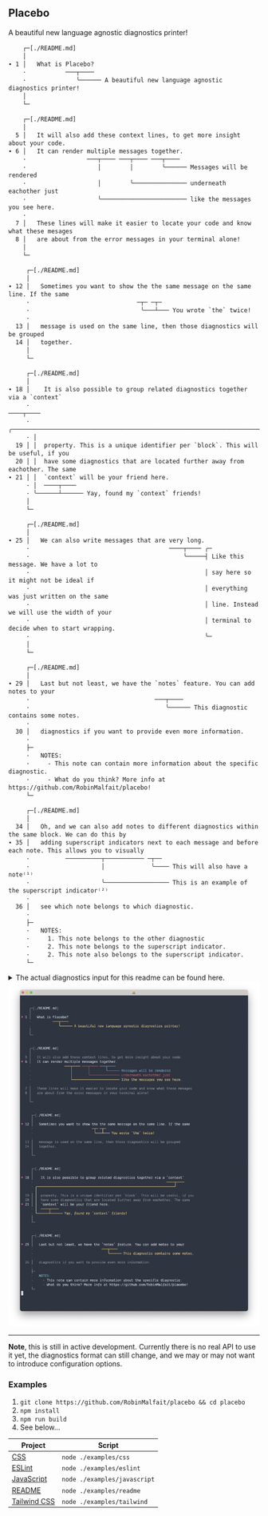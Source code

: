 ## Placebo

A beautiful new language agnostic diagnostics printer!

```
    ┌─[./README.md]
    │
∙ 1 │   What is Placebo?
    ·           ───┬────
    ·              ╰────── A beautiful new language agnostic diagnostics printer!
    │
    └─
```

```
    ┌─[./README.md]
    │
  5 │   It will also add these context lines, to get more insight about your code.
∙ 6 │   It can render multiple messages together.
    ·                 ───┬──── ───┬──── ───┬────
    ·                    │        │        ╰────── Messages will be rendered
    ·                    │        ╰─────────────── underneath eachother just
    ·                    ╰──────────────────────── like the messages you see here.
    ·
  7 │   These lines will make it easier to locate your code and know what these mesages
  8 │   are about from the error messages in your terminal alone!
    │
    └─
```

```
     ┌─[./README.md]
     │
∙ 12 │   Sometimes you want to show the the same message on the same line. If the same
     ·                              ─┬─ ─┬─
     ·                               ╰───┴─── You wrote `the` twice!
     ·
  13 │   message is used on the same line, then those diagnostics will be grouped
  14 │   together.
     │
     └─
```

```
     ┌─[./README.md]
     │
∙ 18 │    It is also possible to group related diagnostics together via a `context`
     ·                                                                    ────┬────
     · ╭──────────────────────────────────────────────────────────────────────╯
     · │
  19 │ │  property. This is a unique identifier per `block`. This will be useful, if you
  20 │ │  have some diagnostics that are located further away from eachother. The same
∙ 21 │ │  `context` will be your friend here.
     · │  ────┬────
     · ╰──────┴────── Yay, found my `context` friends!
     │
     └─
```

```
     ┌─[./README.md]
     │
∙ 25 │   We can also write messages that are very long.
     ·                                       ────┬──── ╭─
     ·                                           ╰─────┤ Like this message. We have a lot to
     ·                                                 │ say here so it might not be ideal if
     ·                                                 │ everything was just written on the same
     ·                                                 │ line. Instead we will use the width of your
     ·                                                 │ terminal to decide when to start wrapping.
     ·                                                 ╰─
     │
     └─
```

```
     ┌─[./README.md]
     │
∙ 29 │   Last but not least, we have the `notes` feature. You can add notes to your
     ·                                   ───┬────
     ·                                      ╰────── This diagnostic contains some notes.
     ·
  30 │   diagnostics if you want to provide even more information.
     ·
     ├─
     ·   NOTES:
     ·     - This note can contain more information about the specific diagnostic.
     ·     - What do you think? More info at https://github.com/RobinMalfait/placebo!
     └─
```

```
     ┌─[./README.md]
     │
  34 │   Oh, and we can also add notes to different diagnostics within the same block. We can do this by
∙ 35 │   adding superscript indicators next to each message and before each note. This allows you to visually
     ·          ──────────┬─────────── ─┬──
     ·                    │             ╰──── This will also have a note⁽¹⁾
     ·                    ╰────────────────── This is an example of the superscript indicator⁽²⁾
     ·
  36 │   see which note belongs to which diagnostic.
     ·
     ├─
     ·   NOTES:
     ·     1. This note belongs to the other diagnostic
     ·     2. This note belongs to the superscript indicator.
     ·     2. This note also belongs to the superscript indicator.
     └─
```

<details>

<summary>The actual diagnostics input for this readme can be found here.</summary>

```json
[
  {
    "file": "README.md",
    "message": "A beautiful new language agnostic diagnostics printer!",
    "loc": {
      "row": 1,
      "col": 9,
      "len": 8
    }
  },
  {
    "file": "README.md",
    "message": "Messages will be rendered",
    "loc": {
      "row": 6,
      "col": 33,
      "len": 8
    },
    "block": "70304f08-0d29-4634-a659-06ae8bfb7d8e"
  },
  {
    "file": "README.md",
    "message": "underneath eachother just",
    "loc": {
      "row": 6,
      "col": 24,
      "len": 8
    },
    "block": "70304f08-0d29-4634-a659-06ae8bfb7d8e"
  },
  {
    "file": "README.md",
    "message": "like the messages you see here.",
    "loc": {
      "row": 6,
      "col": 15,
      "len": 8
    },
    "block": "70304f08-0d29-4634-a659-06ae8bfb7d8e"
  },
  {
    "file": "README.md",
    "message": "You wrote `the` twice!",
    "loc": {
      "row": 12,
      "col": 28,
      "len": 3
    },
    "block": "288a9911-a541-40fc-8d91-0769d61bfc7d"
  },
  {
    "file": "README.md",
    "message": "You wrote `the` twice!",
    "loc": {
      "row": 12,
      "col": 32,
      "len": 3
    },
    "block": "288a9911-a541-40fc-8d91-0769d61bfc7d"
  },
  {
    "file": "README.md",
    "message": "Yay, found my `context` friends!",
    "loc": {
      "row": 18,
      "col": 65,
      "len": 9
    },
    "block": "7e5172ec-5602-46f3-b1d8-43f88a58e008",
    "context": "eb2a53ff-5cfe-4199-86ee-e5da4e997597"
  },
  {
    "file": "README.md",
    "message": "Yay, found my `context` friends!",
    "loc": {
      "row": 21,
      "col": 1,
      "len": 9
    },
    "block": "7e5172ec-5602-46f3-b1d8-43f88a58e008",
    "context": "eb2a53ff-5cfe-4199-86ee-e5da4e997597"
  },
  {
    "file": "README.md",
    "message": "Like this message. We have a lot to say here so it might not be ideal if everything was just written on the same line. Instead we will use the width of your terminal to decide when to start wrapping.",
    "loc": {
      "row": 25,
      "col": 37,
      "len": 9
    }
  },
  {
    "file": "README.md",
    "message": "This diagnostic contains some notes.",
    "loc": {
      "row": 29,
      "col": 33,
      "len": 8
    },
    "notes": [
      "This note can contain more information about the specific diagnostic.",
      "What do you think? More info at https://github.com/RobinMalfait/placebo!"
    ]
  },
  {
    "file": "README.md",
    "message": "This is an example of the superscript indicator",
    "loc": {
      "row": 35,
      "col": 8,
      "len": 22
    },
    "block": "8c9faddb-49f4-4a72-8df5-9316b14ff542",
    "notes": [
      "This note belongs to the superscript indicator.",
      "This note also belongs to the superscript indicator."
    ]
  },
  {
    "file": "README.md",
    "message": "This will also have a note",
    "loc": {
      "row": 35,
      "col": 31,
      "len": 4
    },
    "block": "8c9faddb-49f4-4a72-8df5-9316b14ff542",
    "notes": ["This note belongs to the other diagnostic"]
  }
]
```

</details>

<img src="./images/example-screenshot.png" />

---

**Note**, this is still in active development. Currently there is no real API
to use it yet, the diagnostics format can still change, and we may or may not
want to introduce configuration options.

### Examples

1. `git clone https://github.com/RobinMalfait/placebo && cd placebo`
2. `npm install`
3. `npm run build`
4. See below...

| Project                                        | Script                       |
| ---------------------------------------------- | ---------------------------- |
| [CSS](./examples/css/README.txt)               | `node ./examples/css`        |
| [ESLint](./examples/eslint/README.txt)         | `node ./examples/eslint`     |
| [JavaScript](./examples/javascript/README.txt) | `node ./examples/javascript` |
| [README](./examples/readme/README.txt)         | `node ./examples/readme`     |
| [Tailwind CSS](./examples/tailwind/README.txt) | `node ./examples/tailwind`   |
